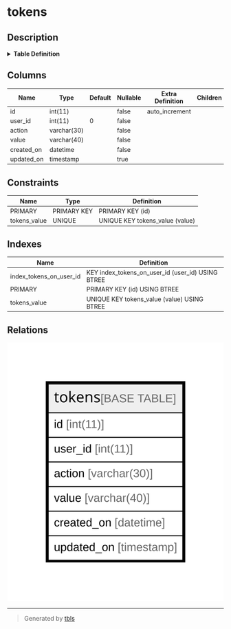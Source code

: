 # tokens

## Description

<details>
<summary><strong>Table Definition</strong></summary>

```sql
CREATE TABLE `tokens` (
  `id` int(11) NOT NULL AUTO_INCREMENT,
  `user_id` int(11) NOT NULL DEFAULT '0',
  `action` varchar(30) NOT NULL DEFAULT '',
  `value` varchar(40) NOT NULL DEFAULT '',
  `created_on` datetime NOT NULL,
  `updated_on` timestamp NULL DEFAULT NULL,
  PRIMARY KEY (`id`),
  UNIQUE KEY `tokens_value` (`value`),
  KEY `index_tokens_on_user_id` (`user_id`)
) ENGINE=InnoDB DEFAULT CHARSET=latin1
```

</details>

## Columns

| Name | Type | Default | Nullable | Extra Definition | Children | Parents | Comment |
| ---- | ---- | ------- | -------- | --------------- | -------- | ------- | ------- |
| id | int(11) |  | false | auto_increment |  |  |  |
| user_id | int(11) | 0 | false |  |  |  |  |
| action | varchar(30) |  | false |  |  |  |  |
| value | varchar(40) |  | false |  |  |  |  |
| created_on | datetime |  | false |  |  |  |  |
| updated_on | timestamp |  | true |  |  |  |  |

## Constraints

| Name | Type | Definition |
| ---- | ---- | ---------- |
| PRIMARY | PRIMARY KEY | PRIMARY KEY (id) |
| tokens_value | UNIQUE | UNIQUE KEY tokens_value (value) |

## Indexes

| Name | Definition |
| ---- | ---------- |
| index_tokens_on_user_id | KEY index_tokens_on_user_id (user_id) USING BTREE |
| PRIMARY | PRIMARY KEY (id) USING BTREE |
| tokens_value | UNIQUE KEY tokens_value (value) USING BTREE |

## Relations

![er](tokens.svg)

---

> Generated by [tbls](https://github.com/k1LoW/tbls)
